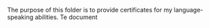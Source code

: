 The purpose of this folder is to provide certificates for my language-speaking abilities.
Te document
